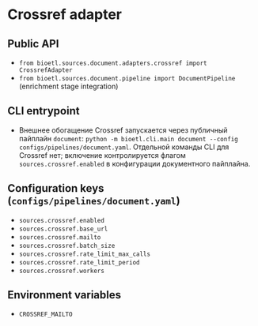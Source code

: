 # Crossref adapter

## Public API
- `from bioetl.sources.document.adapters.crossref import CrossrefAdapter`
- `from bioetl.sources.document.pipeline import DocumentPipeline` (enrichment stage integration)

## CLI entrypoint
- Внешнее обогащение Crossref запускается через публичный пайплайн `document`:
  `python -m bioetl.cli.main document --config configs/pipelines/document.yaml`.
  Отдельной команды CLI для Crossref нет; включение контролируется флагом
  `sources.crossref.enabled` в конфигурации документного пайплайна.

## Configuration keys (`configs/pipelines/document.yaml`)
- `sources.crossref.enabled`
- `sources.crossref.base_url`
- `sources.crossref.mailto`
- `sources.crossref.batch_size`
- `sources.crossref.rate_limit_max_calls`
- `sources.crossref.rate_limit_period`
- `sources.crossref.workers`

## Environment variables
- `CROSSREF_MAILTO`
